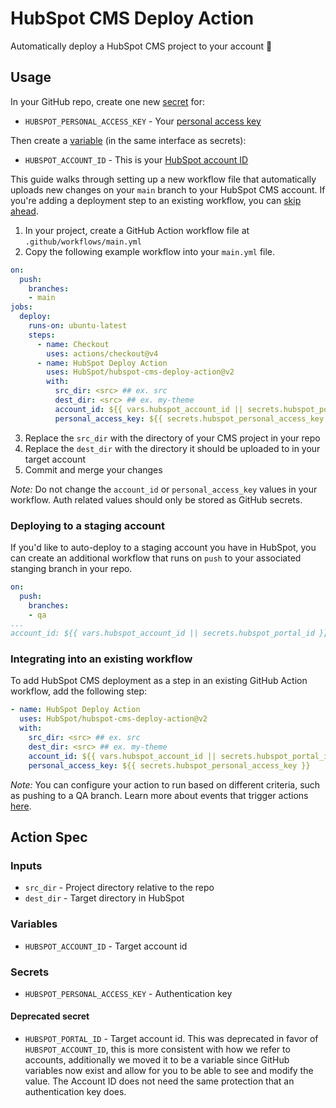 # HubSpot CMS Deploy Action

Automatically deploy a HubSpot CMS project to your account 🚀



## Usage
In your GitHub repo, create one new [secret](https://docs.github.com/en/free-pro-team@latest/actions/reference/encrypted-secrets#creating-encrypted-secrets-for-a-repository) for:
- `HUBSPOT_PERSONAL_ACCESS_KEY` - Your [personal access key](https://developers.hubspot.com/docs/cms/personal-cms-access-key)

Then create a [variable](https://docs.github.com/en/actions/writing-workflows/choosing-what-your-workflow-does/store-information-in-variables#creating-configuration-variables-for-a-repository) (in the same interface as secrets):
- `HUBSPOT_ACCOUNT_ID` - This is your [HubSpot account ID](https://knowledge.hubspot.com/account-management/manage-multiple-hubspot-accounts#:~:text=Check%20your%20current%20account,name%20and%20unique%20Hub%20ID.)

This guide walks through setting up a new workflow file that automatically uploads new changes on your `main` branch to your HubSpot CMS account. If you're adding a deployment step to an existing workflow, you can [skip ahead](#integrating-into-an-existing-workflow).

1. In your project, create a GitHub Action workflow file at `.github/workflows/main.yml`
2. Copy the following example workflow into your `main.yml` file.
```yaml
on:
  push:
    branches:
    - main
jobs:
  deploy:
    runs-on: ubuntu-latest
    steps:
      - name: Checkout
        uses: actions/checkout@v4
      - name: HubSpot Deploy Action
        uses: HubSpot/hubspot-cms-deploy-action@v2
        with:
          src_dir: <src> ## ex. src
          dest_dir: <src> ## ex. my-theme
          account_id: ${{ vars.hubspot_account_id || secrets.hubspot_portal_id }}
          personal_access_key: ${{ secrets.hubspot_personal_access_key }}
```
3. Replace the `src_dir` with the directory of your CMS project in your repo
4. Replace the `dest_dir` with the directory it should be uploaded to in your target account
5. Commit and merge your changes

*Note:* Do not change the `account_id` or `personal_access_key` values in your workflow. Auth related values should only be stored as GitHub secrets.

### Deploying to a staging account
If you'd like to auto-deploy to a staging account you have in HubSpot, you can create an additional workflow that runs on `push` to your associated stanging branch in your repo.
```yaml
on:
  push:
    branches:
    - qa
...
account_id: ${{ vars.hubspot_account_id || secrets.hubspot_portal_id }}
```

### Integrating into an existing workflow
To add HubSpot CMS deployment as a step in an existing GitHub Action workflow, add the following step:
```yaml
- name: HubSpot Deploy Action
  uses: HubSpot/hubspot-cms-deploy-action@v2
  with:
    src_dir: <src> ## ex. src
    dest_dir: <src> ## ex. my-theme
    account_id: ${{ vars.hubspot_account_id || secrets.hubspot_portal_id }}
    personal_access_key: ${{ secrets.hubspot_personal_access_key }}
```

*Note:* You can configure your action to run based on different criteria, such as pushing to a QA branch. Learn more about events that trigger actions [here](https://docs.github.com/en/actions/reference/events-that-trigger-workflows).

## Action Spec
### Inputs
- `src_dir` - Project directory relative to the repo
- `dest_dir` - Target directory in HubSpot

### Variables
- `HUBSPOT_ACCOUNT_ID` - Target account id
### Secrets
- `HUBSPOT_PERSONAL_ACCESS_KEY` - Authentication key
#### Deprecated secret
- `HUBSPOT_PORTAL_ID` - Target account id. This was deprecated in favor of `HUBSPOT_ACCOUNT_ID`, this is more consistent with how we refer to accounts, additionally we moved it to be a variable since GitHub variables now exist and allow for you to be able to see and modify the value. The Account ID does not need the same protection that an authentication key does.